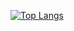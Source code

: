 [![Top Langs](https://github-readme-stats.vercel.app/api/top-langs/?username=shwedish)](https://github.com/anuraghazra/github-readme-stats)
